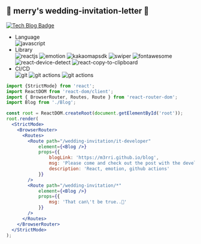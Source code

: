 ## 🎉 merry's wedding-invitation-letter 🎈
[![Tech Blog Badge](http://img.shields.io/badge/-Tech%20blog-black?style=flat-square&logo=github&link=https://m3rri.github.io/)](https://m3rri.github.io/)

* Language  
  ![javascript](http://img.shields.io/badge/-javascript_ES6+-F7DF1E?logo=javascript&logoColor=white)
* Library  
  ![reactjs](https://img.shields.io/badge/React_18.2.0-20232A?logo=react&logoColor=61DAFB)
  ![emotion](https://img.shields.io/badge/Emotion_11.9.3-d26ac2?logo=emotion&logoColor=white)
  ![kakaomapsdk](https://img.shields.io/badge/react--kakao--maps--sdk_1.1.1-FEE500?logo=kakao&logoColor=white)
  ![swiper](https://img.shields.io/badge/Swiper_8.3.0-6332F6?logo=Swiper&logoColor=white)
  ![fontawesome](https://img.shields.io/badge/Font_Awesome_6.1.2-339AF0?logo=fontawesome&logoColor=white)
  ![react-device-detect](https://img.shields.io/badge/react--device--detect-2.2.2-brightgreen)
  ![react-copy-to-clipboard](https://img.shields.io/badge/react--copy--to--clipboard-5.1.0-brightgreen)
* CI/CD  
  ![git](https://img.shields.io/badge/git-F05032?logo=git&logoColor=white)
  ![git actions](https://img.shields.io/badge/GitHub_Actions-2088FF?logo=githubActions&logoColor=white)
  ![git actions](https://img.shields.io/badge/GitHub_Pages-222222?logo=GitHubPages&logoColor=white)

```jsx
import {StrictMode} from 'react';
import ReactDOM from 'react-dom/client';
import { BrowserRouter, Routes, Route } from 'react-router-dom';
import Blog from './Blog';

const root = ReactDOM.createRoot(document.getElementById('root'));
root.render(
  <StrictMode>
    <BrowserRouter>
      <Routes>
        <Route path="/wedding-invitation/it-developer"
            element={<Blog />}
            props={{
                blogLink: 'https://m3rri.github.io/blog',
                msg: 'Please come and check out the post with the development story',
                description: 'React, emotion, github actions'
            }}
        />
        <Route path="/wedding-invitation/*"
            element={<Blog />}
            props={{
                msg: 'That can\'t be true..🤔'
            }}
        />
      </Routes>
    </BrowserRouter>
  </StrictMode>
);
```

